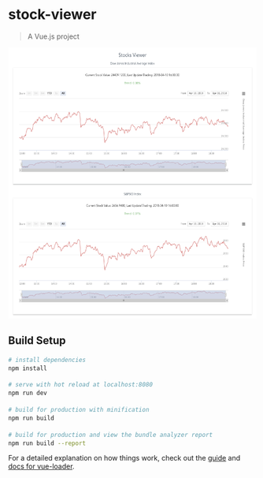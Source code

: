 # stock-viewer

> A Vue.js project
<p align="center">
  <img src="./src/assets/screenshot.png" alt="Stocks Viewer"
       width="550" height="550">
</p>

## Build Setup

``` bash
# install dependencies
npm install

# serve with hot reload at localhost:8080
npm run dev

# build for production with minification
npm run build

# build for production and view the bundle analyzer report
npm run build --report
```

For a detailed explanation on how things work, check out the [guide](http://vuejs-templates.github.io/webpack/) and [docs for vue-loader](http://vuejs.github.io/vue-loader).
